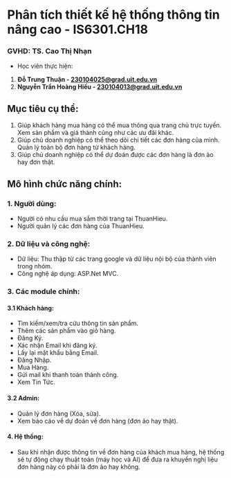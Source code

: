 # Phân tích thiết kế hệ thống thông tin nâng cao - IS6301.CH18
### GVHD: TS. Cao Thị Nhạn

* Học viên thực hiện:
1. **Đỗ Trung Thuận - 230104025@grad.uit.edu.vn**
2. **Nguyễn Trần Hoàng Hiếu - 230104013@grad.uit.edu.vn**
   
## Mục tiêu cụ thể:
1. Giúp khách hàng mua hàng có thể mua thông qua trang chủ trực tuyến. Xem sản phẩm và giá thành cũng như các ưu đãi khác.
2. Giúp chủ doanh nghiệp có thể theo dõi chi tiết các đơn hàng của mình. Quản lý toàn bộ đơn hàng từ khách hàng.
3. Giúp chủ doanh nghiệp có thể dự đoán được các đơn hàng là đơn ảo hay đơn thật.

## Mô hình chức năng chính:
### 1. Người dùng:
- Người có nhu cầu mua sắm thời trang tại ThuanHieu.
- Người quản lý các đơn hàng của ThuanHieu.
### 2. Dữ liệu và công nghệ:
- Dữ liệu: Thu thập từ các trang google và dữ liệu nội bộ của thành viên trong nhóm.
- Công nghệ áp dụng: ASP.Net MVC.
### 3. Các module chính:
#### 3.1 Khách hàng:
- Tìm kiếm/xem/tra cứu thông tin sản phẩm.
- Thêm các sản phẩm vào giỏ hàng.
- Đăng Ký.
- Xác nhận Email khi đăng ký.
- Lấy lại mật khẩu bằng Email.
- Đăng Nhập.
- Mua Hàng.
- Gửi mail khi thanh toán thành công.
- Xem Tin Tức.
#### 3.2 Admin:
- Quản lý đơn hàng (Xóa, sửa).
- Xem báo cáo về dự đoán về đơn hàng (đơn ảo hay thật).
#### 4. Hệ thống:
- Sau khi nhận được thông tin về đơn hàng của khách mua hàng, hệ thống sẽ tự động chạy thuật toán (máy học và AI) để đưa ra khuyến nghị liệu đơn hàng này có phải là đơn ảo hay không.
